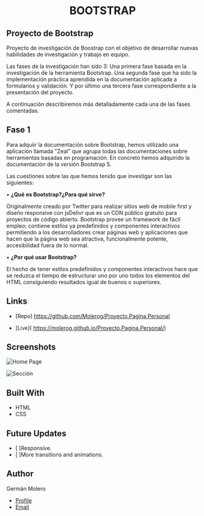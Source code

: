 <h1 align="center">BOOTSTRAP<project-name></h1>

<p align="center">

<project-description>

## Proyecto de Bootstrap

Proyecto de investigación de Boostrap con el objetivo de desarrollar nuevas habilidades de investigación y trabajo en equipo.

Las fases de la investigación han sido 3: Una primera fase basada en la investigación de la herramienta Bootstrap. Una segunda fase que ha sido la implementación práctica aprendida en la documentación aplicada a formularios y validación. Y por último una tercera fase correspondiente a la presentación del proyecto.

A continuación describiremos más detalladamente cada una de las fases comentadas.

## Fase 1

Para adquiir la documentación sobre Bootstrap, hemos utilizado una aplicación llamada "Zeal" que agrupa todas las documentaciones sobre herramientas basadas en programación. En concreto hemos adquirido la documentación de la versión Bootstrap 5.

Las cuestiones sobre las que hemos tenido que investigar son las siguientes:

•	**¿Qué es Bootstrap?¿Para qué sirve?**

Originalmente creado por Twitter para realizar sitios web de mobile first y diseño responsive con jsDelivr que es un CDN público gratuito para proyectos de código abierto.
Bootstrap provee un framework de fácil empleo; contiene estilos ya predefinidos y componentes interactivos permitiendo a los desarrolladores crear páginas web y aplicaciones que hacen que la página web sea atractiva, funcionalmente potente, accesibilidad fuera de lo normal. 

•	**¿Por qué usar Bootstrap?**

El hecho de tener estilos predefinidos y componentes interactivos hace que se reduzca el tiempo de estructurar uno por uno todos los elementos del HTML consiguiendo resultados igual de buenos o superiores.





</p>

## Links

- [Repo] https://github.com/Molerog/Proyecto.Pagina.Personal 

- [Live](<Homepage url> https://molerog.github.io/Proyecto.Pagina.Personal/)


## Screenshots

![Home Page](/fotos/Main.png "Home Page")

![Sección](/fotos/Seccion.png "Seccion")


## Built With

- HTML
- CSS

## Future Updates

- [ ]Responsive. 
- [ ]More transitions and animations. 

## Author

Germán Molero

- [Profile](https://github.com/Molerog "Germán Molero")
- [Email](mailto:moltorger@gmail.com "Hi!")

